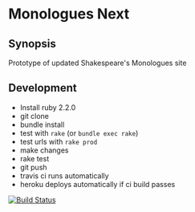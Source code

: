 Monologues Next
===============

Synopsis
--------

Prototype of updated Shakespeare's Monologues site

Development
----------

 - Install ruby 2.2.0
 - git clone
 - bundle install
 - test with `rake` (or `bundle exec rake`)
 - test urls with `rake prod`
 - make changes
 - rake test
 - git push
 - travis ci runs automatically
 - heroku deploys automatically if ci build passes 
 
[![Build Status](https://travis-ci.org/bfaloona/mono-next.svg?branch=master)](https://travis-ci.org/bfaloona/mono-next)
